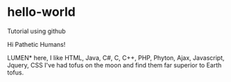 # hello-world
Tutorial using github

Hi Pathetic Humans!

LUMEN* here, I like HTML, Java, C#, C, C++, PHP, Phyton, Ajax, Javascript, Jquery, CSS
I've had tofus on the moon and find them far superior to Earth tofus.
